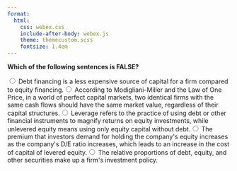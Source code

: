 ```yaml
---
format:
  html:
    css: webex.css
    include-after-body: webex.js
    theme: themecustom.scss
    fontsize: 1.4em
---
```


 **Which of the following sentences is FALSE?** <div class='webex-radiogroup' id='radio_VOEJJTGWRB'><label><input type="radio" autocomplete="off" name="radio_VOEJJTGWRB" value=""></input> <span>Debt financing is a less expensive source of capital for a firm compared to equity financing.</span></label><label><input type="radio" autocomplete="off" name="radio_VOEJJTGWRB" value=""></input> <span>According to Modigliani-Miller and the Law of One Price, in a world of perfect capital markets, two identical firms with the same cash flows should have the same market value, regardless of their capital structures.</span></label><label><input type="radio" autocomplete="off" name="radio_VOEJJTGWRB" value=""></input> <span>Leverage refers to the practice of using debt or other financial instruments to magnify returns on equity investments, while unlevered equity means using only equity capital without debt.</span></label><label><input type="radio" autocomplete="off" name="radio_VOEJJTGWRB" value=""></input> <span>The premium that investors demand for holding the company&apos;s equity increases as the company&apos;s D/E ratio increases, which leads to an increase in the cost of capital of levered equity.</span></label><label><input type="radio" autocomplete="off" name="radio_VOEJJTGWRB" value="answer"></input> <span>The relative proportions of debt, equity, and other securities make up a firm&apos;s investment policy.</span></label></div>

